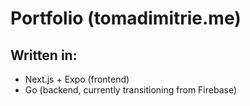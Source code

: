 # Portfolio (tomadimitrie.me)

## Written in:
- Next.js + Expo (frontend)
- Go (backend, currently transitioning from Firebase)
